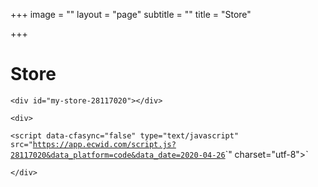 +++
image = ""
layout = "page"
subtitle = ""
title = "Store"

+++
# Store

`<div id="my-store-28117020"></div>`

`<div>`

`<script data-cfasync="false" type="text/javascript" src="`[`https://app.ecwid.com/script.js?28117020&data_platform=code&data_date=2020-04-26`](https://app.ecwid.com/script.js?28117020&data_platform=code&data_date=2020-04-26 "https://app.ecwid.com/script.js?28117020&data_platform=code&data_date=2020-04-26")`" charset="utf-8"></script><script type="text/javascript"> xProductBrowser("categoriesPerRow=3","views=grid(20,3) list(60) table(60)","categoryView=grid","searchView=list","id=my-store-28117020");</script>`

`</div>`